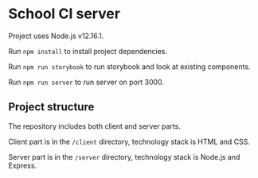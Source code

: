 # School CI server

Project uses Node.js v12.16.1.

Run `npm install` to install project dependencies.

Run `npm run storybook` to run storybook and look at existing components.

Run `npm run server` to run server on port 3000.

## Project structure

The repository includes both client and server parts.

Client part is in the `/client` directory, technology stack is HTML and CSS.

Server part is in the `/server` directory, technology stack is Node.js and Express.
